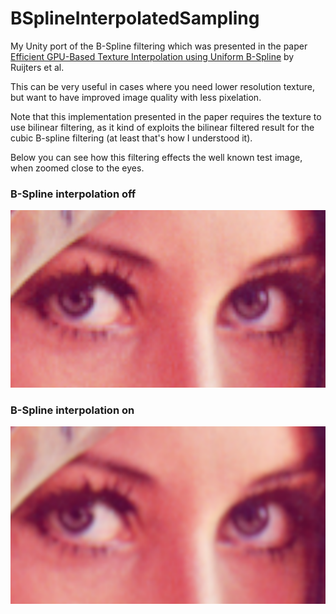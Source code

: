 # BSplineInterpolatedSampling

My Unity port of the B-Spline filtering which was presented in the paper [Efficient GPU-Based Texture
Interpolation using Uniform B-Spline](http://mate.tue.nl/mate/pdfs/10318.pdf) by Ruijters et al.

This can be very useful in cases where you need lower resolution texture, but want to have improved image quality with less pixelation.

Note that this implementation presented in the paper requires the texture to use bilinear filtering, as it kind of exploits the bilinear filtered result for the cubic B-spline filtering (at least that's how I understood it).

Below you can see how this filtering effects the well known test image, when zoomed close to the eyes.

### B-Spline interpolation off

![B-Spline interpolation off image](BSplineInterpolatedSampling_off.png)

### B-Spline interpolation on

![B-Spline interpolation on image](BSplineInterpolatedSampling_on.png)
